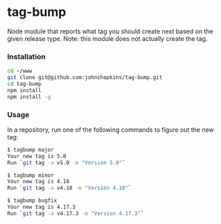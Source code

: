 # tag-bump

Node module that reports what tag you should create next based on the given release type. Note: this module does not actually create the tag.

### Installation

```bash
cd ~/www
git clone git@github.com:johnshopkins/tag-bump.git
cd tag-bump
npm install
npm install -g
```

### Usage
In a repository, run one of the following commands to figure out the new tag:

```bash
$ tagbump major
Your new tag is 5.0
Run `git tag -a v5.0 -m "Version 5.0"`

$ tagbump minor
Your new tag is 4.18
Run `git tag -a v4.18 -m "Version 4.18"`

$ tagbump bugfix
Your new tag is 4.17.3
Run `git tag -a v4.17.3 -m "Version 4.17.3"`
```
